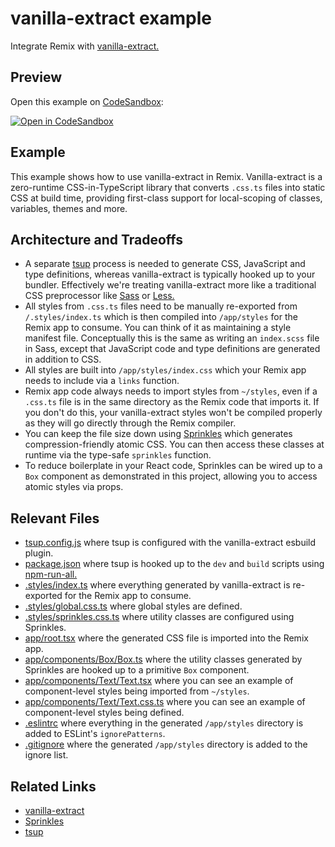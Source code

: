 # vanilla-extract example

Integrate Remix with [vanilla-extract.](https://vanilla-extract.style)

## Preview

Open this example on [CodeSandbox](https://codesandbox.com):

[![Open in CodeSandbox](https://codesandbox.io/static/img/play-codesandbox.svg)](https://codesandbox.io/s/github/remix-run/examples/tree/main/vanilla-extract)

## Example

This example shows how to use vanilla-extract in Remix. Vanilla-extract is a zero-runtime CSS-in-TypeScript library that converts `.css.ts` files into static CSS at build time, providing first-class support for local-scoping of classes, variables, themes and more.

## Architecture and Tradeoffs

- A separate [tsup](https://github.com/egoist/tsup) process is needed to generate CSS, JavaScript and type definitions, whereas vanilla-extract is typically hooked up to your bundler. Effectively we're treating vanilla-extract more like a traditional CSS preprocessor like [Sass](https://sass-lang.com) or [Less.](https://lesscss.org)
- All styles from `.css.ts` files need to be manually re-exported from `/.styles/index.ts` which is then compiled into `/app/styles` for the Remix app to consume. You can think of it as maintaining a style manifest file. Conceptually this is the same as writing an `index.scss` file in Sass, except that JavaScript code and type definitions are generated in addition to CSS.
- All styles are built into `/app/styles/index.css` which your Remix app needs to include via a `links` function.
- Remix app code always needs to import styles from `~/styles`, even if a `.css.ts` file is in the same directory as the Remix code that imports it. If you don't do this, your vanilla-extract styles won't be compiled properly as they will go directly through the Remix compiler.
- You can keep the file size down using [Sprinkles](https://vanilla-extract.style/documentation/packages/sprinkles) which generates compression-friendly atomic CSS. You can then access these classes at runtime via the type-safe `sprinkles` function.
- To reduce boilerplate in your React code, Sprinkles can be wired up to a `Box` component as demonstrated in this project, allowing you to access atomic styles via props.

## Relevant Files

- [tsup.config.js](./tsup.config.js) where tsup is configured with the vanilla-extract esbuild plugin.
- [package.json](./package.json) where tsup is hooked up to the `dev` and `build` scripts using [npm-run-all.](http://npmjs.com/package/npm-run-all)
- [.styles/index.ts](./.styles/index.ts) where everything generated by vanilla-extract is re-exported for the Remix app to consume.
- [.styles/global.css.ts](./.styles/global.css.ts) where global styles are defined.
- [.styles/sprinkles.css.ts](./.styles/sprinkles.css.ts) where utility classes are configured using Sprinkles.
- [app/root.tsx](./app/root.tsx) where the generated CSS file is imported into the Remix app.
- [app/components/Box/Box.ts](./app/components/Box/Box.ts) where the utility classes generated by Sprinkles are hooked up to a primitive `Box` component.
- [app/components/Text/Text.tsx](./app/components/Text/Text.tsx) where you can see an example of component-level styles being imported from `~/styles`.
- [app/components/Text/Text.css.ts](./app/components/Text/Text.css.ts) where you can see an example of component-level styles being defined.
- [.eslintrc](.eslintrc) where everything in the generated `/app/styles` directory is added to ESLint's `ignorePatterns`.
- [.gitignore](.gitignore) where the generated `/app/styles` directory is added to the ignore list.

## Related Links

- [vanilla-extract](https://vanilla-extract.style)
- [Sprinkles](https://vanilla-extract.style/documentation/packages/sprinkles)
- [tsup](https://tsup.egoist.dev)

